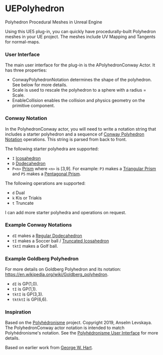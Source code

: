 # UEPolyhedron
Polyhedron Procedural Meshes in Unreal Engine

Using this UE5 plug-in, you can quickly have procedurally-built Polyhedron meshes in your UE project.
The meshes include UV Mapping and Tangents for normal-maps.

### User Interface
The main user interface for the plug-in is the APolyhedronConway Actor.
It has three properties:
* ConwayPolyhedronNotation determines the shape of the polyhedron. See below for more details.
* Scale is used to rescale the polyhedron to a sphere with a radius = Scale.
* EnableCollision enables the collision and physics geometry on the primitive component.

### Conway Notation
In the PolyhedronConway actor, you will need to write a notation string that includes a starter polyhedron and a sequence of [Conway Polyhedron Notation](https://en.wikipedia.org/wiki/Conway_polyhedron_notation) operations.
This string is parsed from back to front.

The following starter polyhedra are supported:
* `I` [Icosahedron](https://en.wikipedia.org/wiki/Icosahedron)
* `D` [Dodecahedron](https://en.wikipedia.org/wiki/Dodecahedron)
* `P<n>` [Prism](https://en.wikipedia.org/wiki/Prism_(geometry)) where `<n>` is [3,9]. For example: `P3` makes a [Triangular Prism](https://en.wikipedia.org/wiki/Triangular_prism) and `P5` makes a [Pentagonal Prism](https://en.wikipedia.org/wiki/Pentagonal_prism).

The following operations are supported:
* `d` Dual
* `k` Kis or Triakis
* `t` Truncate

I can add more starter polyhedra and operations on request.

### Example Conway Notations
* `dI` makes a [Regular Dodecahedron](https://en.wikipedia.org/wiki/Dodecahedron)
* `tI` makes a Soccer ball / [Truncated Icosahedron](https://en.wikipedia.org/wiki/Truncated_icosahedron)
* `tktI` makes a Golf ball.

### Example Goldberg Polyhedron
For more details on Goldberg Polyhedron and its notation: https://en.wikipedia.org/wiki/Goldberg_polyhedron.
* `dI` is GP(1,0).
* `tI` is GP(1,1).
* `tktI` is GP(3,3).
* `tktktI` is GP(6,6).

### Inspiration
Based on the [Polyhédronisme](https://levskaya.github.io/polyhedronisme/) project.
Copyright 2019, Anselm Levskaya.
The PolyhedronConway actor notation is intended to match Polyhédronisme's notation. See the [Polyhédronisme User Interface](https://github.com/levskaya/polyhedronisme) for more details.

Based on earlier work from [George W. Hart](http://www.georgehart.com/).
